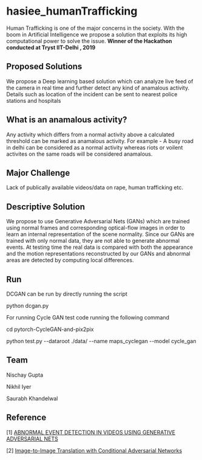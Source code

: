 # hasiee_humanTrafficking
Human Trafficking is one of the major concerns in the society. With the boom in Artificial Intelligence we propose a solution that exploits its high computational power to solve the issue. **Winner of the Hackathon conducted at Tryst IIT-Delhi , 2019**

## Proposed Solutions
 We propose a Deep learning based solution which can analyze live feed of the camera in real time and further detect any kind of anamalous activity. Details such as location of the incident can be sent to nearest police stations and hospitals

## What is an anamalous activity?
Any activity which differs from a normal activity above a calculated threshold can be marked as anamalous activity. For example - A busy road in delhi can be considered as a normal activity whereas riots or voilent activites on the same roads will be considered anamalous.

## Major Challenge
Lack of publically available videos/data on rape, human trafficking etc.

## Descriptive Solution
We propose to use Generative Adversarial Nets (GANs) which are trained using normal frames and corresponding optical-flow images in order to learn an internal representation of the scene normality. Since our GANs are trained with only normal data, they are not able to generate abnormal events.  At testing time the real data is compared with both the appearance and the motion representations reconstructed by our GANs and abnormal areas are detected by computing local differences.

## Run
DCGAN can be run  by directly running the script

python dcgan.py

For running Cycle GAN test code running the following command

cd pytorch-CycleGAN-and-pix2pix

python test.py --dataroot ./data/ --name maps_cyclegan --model cycle_gan

## Team
Nischay Gupta

Nikhil Iyer

Saurabh Khandelwal

## Reference
[1] [ABNORMAL EVENT DETECTION IN VIDEOS USING GENERATIVE ADVERSARIAL NETS](https://arxiv.org/pdf/1708.09644.pdf)

[2] [Image-to-Image Translation with Conditional Adversarial Networks](https://arxiv.org/pdf/1611.07004.pdf)
